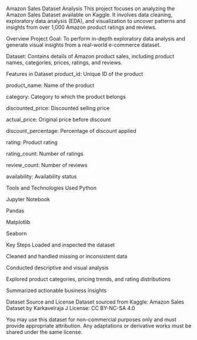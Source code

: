 Amazon Sales Dataset Analysis
This project focuses on analyzing the Amazon Sales Dataset available on Kaggle. It involves data cleaning, exploratory data analysis (EDA), and visualization to uncover patterns and insights from over 1,000 Amazon product ratings and reviews.

Overview
Project Goal: To perform in-depth exploratory data analysis and generate visual insights from a real-world e-commerce dataset.

Dataset: Contains details of Amazon product sales, including product names, categories, prices, ratings, and reviews.

Features in Dataset
product_id: Unique ID of the product

product_name: Name of the product

category: Category to which the product belongs

discounted_price: Discounted selling price

actual_price: Original price before discount

discount_percentage: Percentage of discount applied

rating: Product rating

rating_count: Number of ratings

review_count: Number of reviews

availability: Availability status

Tools and Technologies Used
Python

Jupyter Notebook

Pandas

Matplotlib

Seaborn

Key Steps
Loaded and inspected the dataset

Cleaned and handled missing or inconsistent data

Conducted descriptive and visual analysis

Explored product categories, pricing trends, and rating distributions

Summarized actionable business insights

Dataset Source and License
Dataset sourced from Kaggle:
Amazon Sales Dataset by Karkavelraja J
License: CC BY-NC-SA 4.0

You may use this dataset for non-commercial purposes only and must provide appropriate attribution. Any adaptations or derivative works must be shared under the same license.
